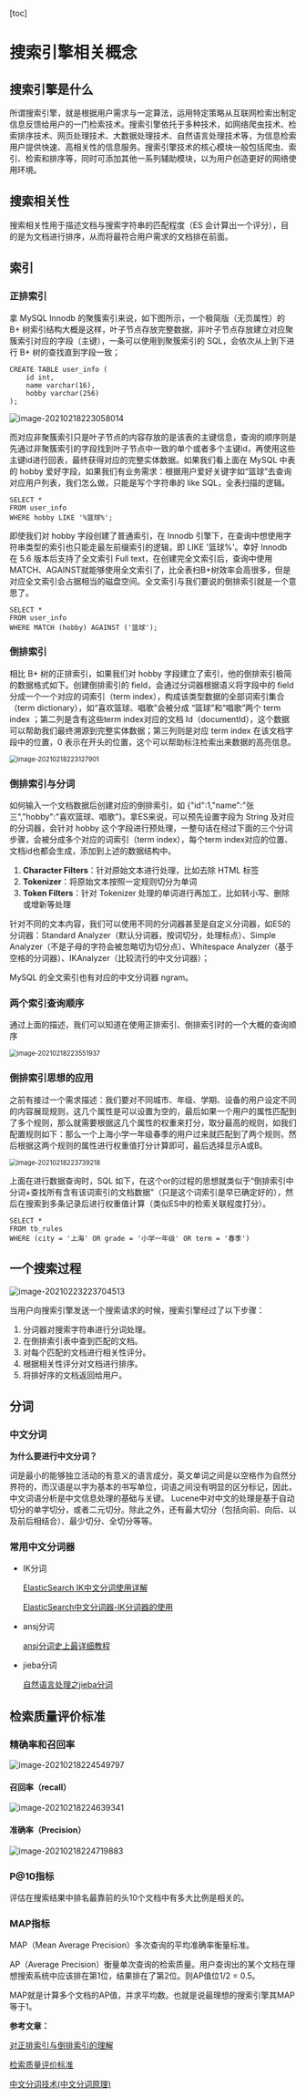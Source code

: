 [toc]



# 搜索引擎相关概念

## 搜索引擎是什么

所谓搜索引擎，就是根据用户需求与一定算法，运用特定策略从互联网检索出制定信息反馈给用户的一门检索技术。搜索引擎依托于多种技术，如网络爬虫技术、检索排序技术、网页处理技术、大数据处理技术、自然语言处理技术等，为信息检索用户提供快速、高相关性的信息服务。搜索引擎技术的核心模块一般包括爬虫、索引、检索和排序等，同时可添加其他一系列辅助模块，以为用户创造更好的网络使用环境。



## 搜索相关性

搜索相关性用于描述文档与搜索字符串的匹配程度（ES 会计算出一个评分），目的是为文档进行排序，从而将最符合用户需求的文档排在前面。



## 索引

### 正排索引

拿 MySQL Innodb 的聚簇索引来说，如下图所示，一个极简版（无页属性）的 B+ 树索引结构大概是这样，叶子节点存放完整数据，非叶子节点存放建立对应聚簇索引对应的字段（主键），一条可以使用到聚簇索引的 SQL，会依次从上到下进行 B+ 树的查找直到字段一致；

```
CREATE TABLE user_info (
	id int,
	name varchar(16),
	hobby varchar(256)
);
```

![image-20210218223058014](https://homan-blog.oss-cn-beijing.aliyuncs.com/study-demo/elastic-search-demo/image-20210218223058014.png)



而对应非聚簇索引只是叶子节点的内容存放的是该表的主键信息，查询的顺序则是先通过非聚簇索引的字段找到叶子节点中一致的单个或者多个主键id，再使用这些主键id进行回表，最终获得对应的完整实体数据。如果我们看上面在 MySQL 中表的 hobby 爱好字段，如果我们有业务需求：根据用户爱好关键字如“篮球”去查询对应用户列表，我们怎么做，只能是写个字符串的 like SQL，全表扫描的逻辑。

```
SELECT *
FROM user_info
WHERE hobby LIKE '%篮球%';
```

 即使我们对 hobby 字段创建了普通索引，在 Innodb 引擎下，在查询中想使用字符串类型的索引也只能走最左前缀索引的逻辑，即 LIKE '篮球%'。幸好 Innodb 在 5.6 版本后支持了全文索引 Full text，在创建完全文索引后，查询中使用MATCH、AGAINST就能够使用全文索引了，比全表扫B+树效率会高很多，但是对应全文索引会占据相当的磁盘空间。全文索引与我们要说的倒排索引就是一个意思了。

```
SELECT *
FROM user_info
WHERE MATCH (hobby) AGAINST ('篮球');
```



### 倒排索引

相比 B+ 树的正排索引，如果我们对 hobby 字段建立了索引，他的倒排索引极简的数据格式如下。创建倒排索引的 field，会通过分词器根据语义将字段中的 field 分成一个一个对应的词索引（term index），构成该类型数据的全部词索引集合（term dictionary），如“喜欢篮球、唱歌”会被分成 “篮球”和“唱歌”两个 term index ；第二列是含有这些term index对应的文档 Id（documentId），这个数据可以帮助我们最终溯源到完整实体数据；第三列则是对应 term index 在该文档字段中的位置，0 表示在开头的位置，这个可以帮助标注检索出来数据的高亮信息。

<img src="https://homan-blog.oss-cn-beijing.aliyuncs.com/study-demo/elastic-search-demo/image-20210218223127901.png" alt="image-20210218223127901" style="zoom:80%;" />



### 倒排索引与分词

如何输入一个文档数据后创建对应的倒排索引，如 {"id":1,"name":"张三","hobby":"喜欢篮球、唱歌"}。拿ES来说，可以预先设置字段为 String 及对应的分词器，会针对 hobby 这个字段进行预处理，一整句话在经过下面的三个分词步骤，会被分成多个对应的词索引（term index），每个term index对应的位置、文档id也都会生成，添加到上述的数据结构中。

1. **Character Filters**：针对原始文本进行处理，比如去除 HTML 标签
1. **Tokenizer**：将原始文本按照一定规则切分为单词
1. **Token Filters**：针对 Tokenizer 处理的单词进行再加工，比如转小写、删除或增新等处理

针对不同的文本内容，我们可以使用不同的分词器甚至是自定义分词器，如ES的分词器：Standard Analyzer（默认分词器，按词切分，处理标点）、Simple Analyzer（不是子母的字符会被忽略切为切分点）、Whitespace Analyzer（基于空格的分词器）、IKAnalyzer（比较流行的中文分词器）；

MySQL 的全文索引也有对应的中文分词器 ngram。



### 两个索引查询顺序

通过上面的描述，我们可以知道在使用正排索引、倒排索引时的一个大概的查询顺序

<img src="https://homan-blog.oss-cn-beijing.aliyuncs.com/study-demo/elastic-search-demo/image-20210218223551937.png" alt="image-20210218223551937" style="zoom:80%;" />



### 倒排索引思想的应用

之前有接过一个需求描述：我们要对不同城市、年级、学期、设备的用户设定不同的内容展现规则，这几个属性是可以设置为空的，最后如果一个用户的属性匹配到了多个规则，那么就需要根据这几个属性的权重来打分，取分最高的规则，如我们配置规则如下：那么一个上海小学一年级春季的用户过来就匹配到了两个规则，然后根据这两个规则的属性进行权重值打分计算即可，最后选择显示A或B。

<img src="https://homan-blog.oss-cn-beijing.aliyuncs.com/study-demo/elastic-search-demo/image-20210218223739218.png" alt="image-20210218223739218" style="zoom: 80%;" />

上面在进行数据查询时，SQL 如下，在这个or的过程的思想就类似于“倒排索引中分词+查找所有含有该词索引的文档数据”（只是这个词索引是早已确定好的），然后在搜索到多条记录后进行权重值计算（类似ES中的检索关联程度打分）。

```
SELECT *
FROM tb_rules
WHERE (city = '上海' OR grade = '小学一年级' OR term = '春季')
```



## 一个搜索过程

![image-20210223223704513](https://homan-blog.oss-cn-beijing.aliyuncs.com/study-demo/elastic-search-demo/image-20210223223704513.png)

当用户向搜索引擎发送一个搜索请求的时候，搜索引擎经过了以下步骤：
1. 分词器对搜索字符串进行分词处理。
1. 在倒排索引表中查到匹配的文档。
1. 对每个匹配的文档进行相关性评分。
1. 根据相关性评分对文档进行排序。
1. 将排好序的文档返回给用户。



## 分词

### 中文分词

**为什么要进行中文分词？**

词是最小的能够独立活动的有意义的语言成分，英文单词之间是以空格作为自然分界符的，而汉语是以字为基本的书写单位，词语之间没有明显的区分标记，因此，中文词语分析是中文信息处理的基础与关键。
Lucene中对中文的处理是基于自动切分的单字切分，或者二元切分。除此之外，还有最大切分（包括向前、向后、以及前后相结合）、最少切分、全切分等等。


### 常用中文分词器

- IK分词

  [ElasticSearch IK中文分词使用详解](https://blog.csdn.net/xsdxs/article/details/72853288)

  [ElasticSearch中文分词器-IK分词器的使用](https://www.cnblogs.com/haixiang/p/11810799.html)

- ansj分词

  [ansj分词史上最详细教程](https://www.cnblogs.com/a-du/p/9667785.html)

- jieba分词

  [自然语言处理之jieba分词](https://www.cnblogs.com/chenhuabin/p/13521253.html)



## 检索质量评价标准

### 精确率和召回率

![image-20210218224549797](https://homan-blog.oss-cn-beijing.aliyuncs.com/study-demo/elastic-search-demo/image-20210218224549797.png)

#### 召回率（recall）

![image-20210218224639341](https://homan-blog.oss-cn-beijing.aliyuncs.com/study-demo/elastic-search-demo/image-20210218224639341.png)

#### 准确率（Precision）

![image-20210218224719883](https://homan-blog.oss-cn-beijing.aliyuncs.com/study-demo/elastic-search-demo/image-20210218224719883.png)

### P@10指标

评估在搜索结果中排名最靠前的头10个文档中有多大比例是相关的。



### MAP指标

MAP（Mean Average Precision）多次查询的平均准确率衡量标准。

AP（Average Precision）衡量单次查询的检索质量。用户查询出的某个文档在理想搜索系统中应该排在第1位，结果排在了第2位。则AP值位1/2 = 0.5。

MAP就是计算多个文档的AP值，并求平均数。也就是说最理想的搜索引擎其MAP等于1。































**参考文章：**

[对正排索引与倒排索引的理解](https://juejin.cn/post/6850418110424416270)

[检索质量评价标准](https://www.yuque.com/backend/gc31mc/naaye2)

[中文分词技术(中文分词原理)](https://www.cnblogs.com/flish/archive/2011/08/08/2131031.html)



